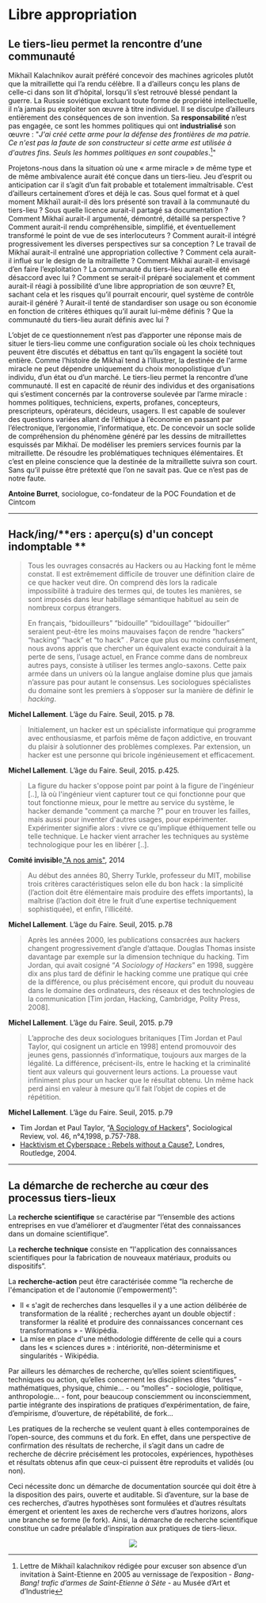 # Libre appropriation

## Le tiers-lieu permet la rencontre d’une communauté

Mikhaïl Kalachnikov aurait préféré concevoir des machines agricoles plutôt que la mitraillette qui l’a rendu célèbre. Il a d’ailleurs conçu les plans de celle-ci dans son lit d’hôpital, lorsqu’il s’est retrouvé blessé pendant la guerre. La Russie soviétique excluant toute forme de propriété intellectuelle, il n’a jamais pu exploiter son œuvre à titre individuel. Il se disculpe d’ailleurs entièrement des conséquences de son invention. Sa **responsabilité** n’est pas engagée, ce sont les hommes politiques qui ont **industrialisé** son œuvre : "_J'ai créé cette arme pour la défense des frontières de ma patrie. Ce n'est pas la faute de son constructeur si cette arme est utilisée à d'autres fins. Seuls les hommes politiques en sont coupables_.[^1]"

Projetons-nous dans la situation où une « arme miracle » de même type et de même ambivalence aurait été conçue dans un tiers-lieu. Jeu d’esprit ou anticipation car il s’agit d’un fait probable et totalement immaîtrisable. C’est d’ailleurs certainement d’ores et déjà le cas. Sous quel format et à quel moment Mikhaïl aurait-il dès lors présenté son travail à la communauté du tiers-lieu ? Sous quelle licence aurait-il partagé sa documentation ? Comment Mikhaï aurait-il argumenté, démontré, détaillé sa perspective ? Comment aurait-il rendu compréhensible, simplifié, et éventuellement transformé le point de vue de ses interlocuteurs ? Comment aurait-il intégré progressivement les diverses perspectives sur sa conception ? Le travail de Mikhaï aurait-il entraîné une appropriation collective ? Comment cela aurait-il influé sur le design de la mitraillette ? Comment Mikhaï aurait-il envisagé d’en faire l’exploitation ? La communauté du tiers-lieu aurait-elle été en désaccord avec lui ? Comment se serait-il préparé socialement et comment aurait-il réagi à possibilité d’une libre appropriation de son œuvre? Et, sachant cela et les risques qu’il pourrait encourir, quel système de contrôle aurait-il généré ? Aurait-il tenté de standardiser son usage ou son économie en fonction de critères éthiques qu’il aurait lui-même définis ? Que la communauté du tiers-lieu aurait définis avec lui ?

L’objet de ce questionnement n’est pas d’apporter une réponse mais de situer le tiers-lieu comme une configuration sociale où les choix techniques peuvent être discutés et débattus en tant qu’ils engagent la société tout entière. Comme l’histoire de Mikhaï tend à l’illustrer, la destinée de l'arme miracle ne peut dépendre uniquement du choix monopolistique d’un individu, d’un état ou d’un marché. Le tiers-lieu permet la rencontre d’une communauté. Il est en capacité de réunir des individus et des organisations qui s’estiment concernés par la controverse soulevée par l’arme miracle : hommes politiques, techniciens, experts, profanes, concepteurs, prescripteurs, opérateurs, décideurs, usagers. Il est capable de soulever des questions variées allant de l’éthique à l’économie en passant par l’électronique, l’ergonomie, l’informatique, etc. De concevoir un socle solide de compréhension du phénomène généré par les dessins de mitraillettes esquissés par Mikhaï. De modéliser les premiers services fournis par la mitraillette. De résoudre les problématiques techniques élémentaires. Et c’est en pleine conscience que la destinée de la mitraillette suivra son court. Sans qu’il puisse être prétexté que l’on ne savait pas. Que ce n’est pas de notre faute.

**Antoine Burret**, sociologue, co-fondateur de la POC Foundation et de Cintcom

---

## Hack/ing/**ers : aperçu\(s\) d'un concept indomptable **

> Tous les ouvrages consacrés au Hackers ou au Hacking font le même constat. Il est extrêmement difficile de trouver une définition claire de ce que hacker veut dire. On comprend dès lors la radicale impossibilité à traduire des termes qui, de toutes les manières, se sont imposés dans leur habillage sémantique habituel au sein de nombreux corpus étrangers.
>
> En français, “bidouilleurs” “bidouille” “bidouillage” “bidouiller” seraient peut-être les moins mauvaises façon de rendre “hackers” “hacking” “hack” et “to hack” . Parce que plus ou moins confusément, nous avons appris que chercher un équivalent exacte conduirait à la perte de sens, l’usage actuel, en France comme dans de nombreux autres pays, consiste à utiliser les termes anglo-saxons. Cette paix armée dans un univers où la langue anglaise domine plus que jamais n’assure pas pour autant le consensus. Les sociologues spécialistes du domaine sont les premiers à s’opposer sur la manière de définir le _hacking_.

**Michel Lallement**. L’âge du Faire. Seuil, 2015. p 78.

> Initialement, un hacker est un spécialiste informatique qui programme avec enthousiasme, et parfois même de façon addictive, en trouvant du plaisir à solutionner des problèmes complexes. Par extension, un hacker est une personne qui bricole ingénieusement et efficacement.

**Michel Lallement**. L’âge du Faire. Seuil, 2015. p.425.

> La figure du hacker s'oppose point par point à la figure de l'ingénieur \[..\], là où l'ingénieur vient capturer tout ce qui fonctionne pour que tout fonctionne mieux, pour le mettre au service du système, le hacker demande "comment ça marche ?" pour en trouver les failles, mais aussi pour inventer d'autres usages, pour expérimenter. Expérimenter signifie alors : vivre ce qu'implique éthiquement telle ou telle technique. Le hacker vient arracher les techniques au système technologique pour les en libérer \[..\].

**Comité invisibl**e,["A nos amis"](http://www.amazon.fr/A-nos-amis-Comité-invisible/dp/2358720623), 2014

> Au début des années 80, Sherry Turkle, professeur du MIT, mobilise trois critères caractéristiques selon elle du bon hack : la simplicité \(l’action doit être élémentaire mais produire des effets importants\), la maîtrise \(l’action doit être le fruit d’une expertise techniquement sophistiquée\), et enfin, l’illicéité.

**Michel Lallement**. L’âge du Faire. Seuil, 2015. p.78

> Après les années 2000, les publications consacrées aux hackers changent progressivement d’angle d’attaque. Douglas Thomas insiste davantage par exemple sur la dimension technique du hacking. Tim Jordan, qui avait cosigné “_A Sociology of Hackers_” en 1998, suggère dix ans plus tard de définir le hacking comme une pratique qui crée de la différence, ou plus précisément encore, qui produit du nouveau dans le domaine des ordinateurs, des réseaux et des technologies de la communication \[Tim jordan, Hacking, Cambridge, Polity Press, 2008\].

**Michel Lallement**. L’âge du Faire. Seuil, 2015. p.79

> L’approche des deux sociologues britaniques \[Tim Jordan et Paul Taylor, qui cosignent un article en 1998\] entend promouvoir des jeunes gens, passionnés d’informatique, toujours aux marges de la légalité. La différence, précisent-ils, entre le hacking et la criminalité tient aux valeurs qui gouvernent leurs actions. La prouesse vaut infiniment plus pour un hacker que le résultat obtenu. Un même hack perd ainsi en valeur à mesure qu’il fait l’objet de copies et de répétition.

**Michel Lallement**. L’âge du Faire. Seuil, 2015. p.79

* Tim Jordan et Paul Taylor, “[A Sociology of Hackers](http://www.yorku.ca/kitzmann/hackers.pdf)", Sociological Review, vol. 46, n°4,1998, p.757-788. 
* [Hacktivism et Cyberspace : Rebels without a Cause?](http://www.thing.net/~rdom/ucsd/3somesPlus/hacktivismcyberwars.pdf), Londres, Routledge, 2004.

---

## **La démarche de recherche au cœur des processus tiers-lieux**

La **recherche scientifique** se caractérise par “l’ensemble des actions entreprises en vue d’améliorer et d’augmenter l’état des connaissances dans un domaine scientifique”.

La **recherche technique** consiste en “l'application des connaissances scientifiques pour la fabrication de nouveaux matériaux, produits ou dispositifs”.

La **recherche-action** peut être caractérisée comme “la recherche de l'émancipation et de l'autonomie \(l'empowerment\)”:

* Il « s'agit de recherches dans lesquelles il y a une action délibérée de transformation de la réalité ; recherches ayant un double objectif : transformer la réalité et produire des connaissances concernant ces transformations » - Wikipédia. 
* La mise en place d'une méthodologie différente de celle qui a cours dans les « sciences dures » : intériorité, non-déterminisme et singularités - Wikipédia.

Par ailleurs les démarches de recherche, qu’elles soient scientifiques, techniques ou action, qu’elles concernent les disciplines dites “dures” - mathématiques, physique, chimie… - ou “molles” - sociologie, politique, anthropologie… - font, pour beaucoup consciemment ou inconsciemment, partie intégrante des inspirations de pratiques d’expérimentation, de faire, d’empirisme, d’ouverture, de répétabilité, de fork…

Les pratiques de la recherche se veulent quant à elles contemporaines de l’open-source, des communs et du fork. En effet, dans une perspective de confirmation des résultats de recherche, il s’agit dans un cadre de recherche de décrire précisément les protocoles, expériences, hypothèses et résultats obtenus afin que ceux-ci puissent être reproduits et validés \(ou non\).

Ceci nécessite donc un démarche de documentation sourcée qui doit être à la disposition des pairs, ouverte et auditable. Si d’aventure, sur la base de ces recherches, d’autres hypothèses sont formulées et d’autres résultats émergent et orientent les axes de recherche vers d’autres horizons, alors une branche se forme \(le fork\). Ainsi, la démarche de recherche scientifique constitue un cadre préalable d’inspiration aux pratiques de tiers-lieux.

<p align="center">
<img src="https://framapic.org/wsviBPRTPCOL/jPgJ0UnAXhly.png?raw=true />
</p>

---

[^1]: Lettre de Mikhaïl kalachnikov rédigée pour excuser son absence d’un invitation à Saint-Etienne en 2005  au vernissage de l’exposition - _Bang-Bang!  trafic d’armes de Saint-Etienne à Sète_ - au Musée d’Art et d’Industrie

